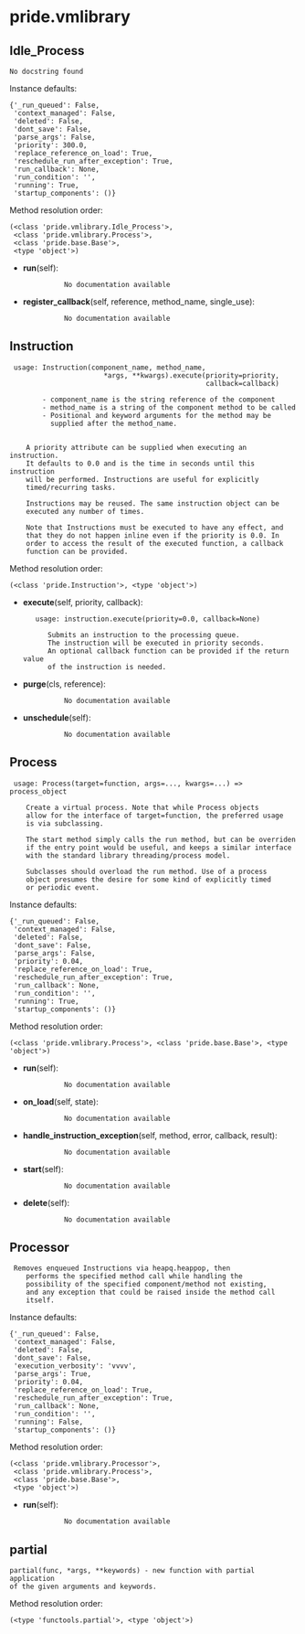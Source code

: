 pride.vmlibrary
==============



Idle_Process
--------------

	No docstring found


Instance defaults: 

	{'_run_queued': False,
	 'context_managed': False,
	 'deleted': False,
	 'dont_save': False,
	 'parse_args': False,
	 'priority': 300.0,
	 'replace_reference_on_load': True,
	 'reschedule_run_after_exception': True,
	 'run_callback': None,
	 'run_condition': '',
	 'running': True,
	 'startup_components': ()}

Method resolution order: 

	(<class 'pride.vmlibrary.Idle_Process'>,
	 <class 'pride.vmlibrary.Process'>,
	 <class 'pride.base.Base'>,
	 <type 'object'>)

- **run**(self):

				No documentation available


- **register_callback**(self, reference, method_name, single_use):

				No documentation available


Instruction
--------------

	 usage: Instruction(component_name, method_name,
                           *args, **kwargs).execute(priority=priority,
                                                    callback=callback)

            - component_name is the string reference of the component
            - method_name is a string of the component method to be called
            - Positional and keyword arguments for the method may be
              supplied after the method_name.


        A priority attribute can be supplied when executing an instruction.
        It defaults to 0.0 and is the time in seconds until this instruction
        will be performed. Instructions are useful for explicitly
        timed/recurring tasks.

        Instructions may be reused. The same instruction object can be
        executed any number of times.

        Note that Instructions must be executed to have any effect, and
        that they do not happen inline even if the priority is 0.0. In
        order to access the result of the executed function, a callback
        function can be provided.


Method resolution order: 

	(<class 'pride.Instruction'>, <type 'object'>)

- **execute**(self, priority, callback):

		 usage: instruction.execute(priority=0.0, callback=None)

            Submits an instruction to the processing queue.
            The instruction will be executed in priority seconds.
            An optional callback function can be provided if the return value
            of the instruction is needed. 


- **purge**(cls, reference):

				No documentation available


- **unschedule**(self):

				No documentation available


Process
--------------

	 usage: Process(target=function, args=..., kwargs=...) => process_object
    
        Create a virtual process. Note that while Process objects
        allow for the interface of target=function, the preferred usage
        is via subclassing.       
        
        The start method simply calls the run method, but can be overriden 
        if the entry point would be useful, and keeps a similar interface
        with the standard library threading/process model.
        
        Subclasses should overload the run method. Use of a process 
        object presumes the desire for some kind of explicitly timed
        or periodic event.


Instance defaults: 

	{'_run_queued': False,
	 'context_managed': False,
	 'deleted': False,
	 'dont_save': False,
	 'parse_args': False,
	 'priority': 0.04,
	 'replace_reference_on_load': True,
	 'reschedule_run_after_exception': True,
	 'run_callback': None,
	 'run_condition': '',
	 'running': True,
	 'startup_components': ()}

Method resolution order: 

	(<class 'pride.vmlibrary.Process'>, <class 'pride.base.Base'>, <type 'object'>)

- **run**(self):

				No documentation available


- **on_load**(self, state):

				No documentation available


- **handle_instruction_exception**(self, method, error, callback, result):

				No documentation available


- **start**(self):

				No documentation available


- **delete**(self):

				No documentation available


Processor
--------------

	 Removes enqueued Instructions via heapq.heappop, then
        performs the specified method call while handling the
        possibility of the specified component/method not existing,
        and any exception that could be raised inside the method call
        itself.


Instance defaults: 

	{'_run_queued': False,
	 'context_managed': False,
	 'deleted': False,
	 'dont_save': False,
	 'execution_verbosity': 'vvvv',
	 'parse_args': True,
	 'priority': 0.04,
	 'replace_reference_on_load': True,
	 'reschedule_run_after_exception': True,
	 'run_callback': None,
	 'run_condition': '',
	 'running': False,
	 'startup_components': ()}

Method resolution order: 

	(<class 'pride.vmlibrary.Processor'>,
	 <class 'pride.vmlibrary.Process'>,
	 <class 'pride.base.Base'>,
	 <type 'object'>)

- **run**(self):

				No documentation available


partial
--------------

	partial(func, *args, **keywords) - new function with partial application
    of the given arguments and keywords.



Method resolution order: 

	(<type 'functools.partial'>, <type 'object'>)
